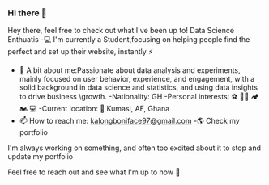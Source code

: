 ### Hi there 👋

<!--
**Kalong-Code/Kalong-Code** is a ✨ _special_ ✨ repository because its `README.md` (this file) appears on your GitHub profile.

Here are some ideas to get you started:

- 🔭 I’m currently working on ...
- 🌱 I’m currently learning ...
- 👯 I’m looking to collaborate on ...
- 🤔 I’m looking for help with ...
- 💬 Ask me about ...
- 📫 How to reach me: ...
- 😄 Pronouns: ...
- ⚡ Fun fact: ...
-->
Hey there, feel free to check out what I've been up to!
Data Science Enthuatis
-💻 I'm currently a Student,focusing on helping people find the perfect  and set up their website, instantly ⚡️
- 💬 A bit about me:Passionate about data analysis and experiments, mainly focused on user behavior, experience, and engagement, with a solid background in data science and statistics, and using data insights to drive business \growth.
-Nationality: GH
-Personal interests: ⚽  💪🏽 🏕 🏍 💻 
-Current location: 📍 Kumasi, AF, Ghana
- 📫 How to reach me: kalongboniface97@gmail.com
-🌎 Check my portfolio

I'm always working on something, and often too excited about it to stop and update my portfolio

Feel free to reach out and see what I'm up to now 💬
